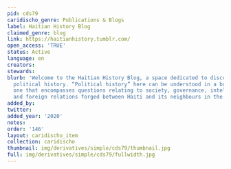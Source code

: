 ```yaml
---
pid: cds79
caridischo_genre: Publications & Blogs
label: Haitian History Blog
claimed_genre: blog
link: https://haitianhistory.tumblr.com/
open_access: 'TRUE'
status: Active
language: en
creators:
stewards:
blurb: 'Welcome to the Haitian History Blog, a space dedicated to discussions on Haiti’s
  political history. “Political history” here can be understood in a broad sense,
  one that encompasses questions relating to society, governance, intellectual history
  and foreign relations forged between Haiti and its neighbours in the Americas. '
added_by:
twitter:
added_year: '2020'
notes:
order: '146'
layout: caridischo_item
collection: caridischo
thumbnail: img/derivatives/simple/cds79/thumbnail.jpg
full: img/derivatives/simple/cds79/fullwidth.jpg
---
```

